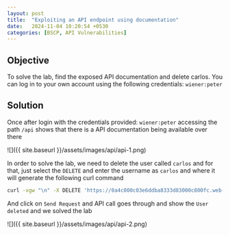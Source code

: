 ```yaml
---
layout: post
title:  "Exploiting an API endpoint using documentation"
date:   2024-11-04 10:20:54 +0530
categories: [BSCP, API Vulnerabilities]
---
```


## Objective 

To solve the lab, find the exposed API documentation and delete carlos. You can log in to your own account using the following credentials: `wiener:peter`

## Solution 

Once after login with the credentials provided: `wiener:peter` accessing the path `/api` shows that there is a API documentation being available over there 

![]({{ site.baseurl }}/assets/images/api/api-1.png)

In order to solve the lab, we need to delete the user called `carlos` and for that, just select the `DELETE` and enter the username as `carlos` and where it will generate the following curl command 

```sh
curl -vgw "\n" -X DELETE 'https://0a4c000c03e6ddba8333d83000c800fc.web-security-academy.net/api/user/carlos' -d '{}'
```

And click on `Send Request` and API call goes through and show the `User deleted` and we solved the lab 

![]({{ site.baseurl }}/assets/images/api/api-2.png)